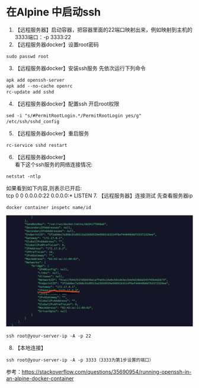 # 在Alpine 中启动ssh

1. 【远程服务器】启动容器，把容器里面的22端口映射出来，例如映射到主机的3333端口：-p 3333:22
2. 【远程服务器docker】设置root密码
```
sudo passwd root
```
3. 【远程服务器docker】安装ssh服务
先依次运行下列命令
```
apk add openssh-server
apk add --no-cache openrc
rc-update add sshd
```
4. 【远程服务器docker】配置ssh 开启root权限
```
sed -i "s/#PermitRootLogin.*/PermitRootLogin yes/g" /etc/ssh/sshd_config
```
5. 【远程服务器docker】重启服务
```
rc-service sshd restart
```
6. 【远程服务器docker】  
看下这个ssh服务的网络连接情况:  
```
netstat -ntlp
```
如果看到如下内容,则表示已开启:  
tcp        0      0 0.0.0.0:22              0.0.0.0:*               LISTEN 
7. 【远程服务器】连接测试
先查看服务器ip
```
docker container inspetc name/id
```
![ssh](./docker/dockerbiji/img/shh.png)
```
ssh root@your-server-ip -A -p 22
```
8. 【本地连接】
```
ssh root@your-server-ip -A -p 3333（3333为第1步设置的端口）
```


参考：https://stackoverflow.com/questions/35690954/running-openssh-in-an-alpine-docker-container